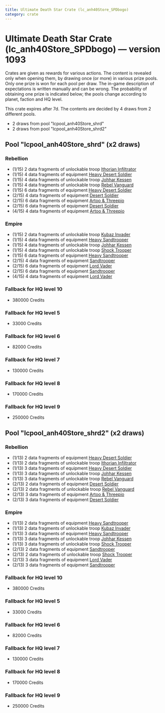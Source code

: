 ```yaml
---
title: Ultimate Death Star Crate (lc_anh40Store_SPDbogo)
category: crate
---
```


# Ultimate Death Star Crate (lc_anh40Store_SPDbogo) — version 1093

Crates are given as rewards for various actions. The content is revealed only when opening them, by drawing once (or more) in various prize pools. Only one prize is won for each pool per draw. The in-game description of expectations is written manually and can be wrong. The probability of obtaining one prize is indicated below; the pools change according to planet, faction and HQ level.

This crate expires after 7d. The contents are decided by 4 draws from 2 different pools.
  * 2 draws from pool "lcpool_anh40Store_shrd"
  * 2 draws from pool "lcpool_anh40Store_shrd2"

## Pool "lcpool_anh40Store_shrd" (x2 draws)

### Rebellion

  * (1/15) 2 data fragments of unlockable troop [Ithorian Infiltrator](IthorianInfiltrator)
  * (1/15) 4 data fragments of equipment [Heavy Desert Soldier](eqpRebelHeavySandSoldier)
  * (1/15) 4 data fragments of unlockable troop [Johhar Kessen](RebelJohhar)
  * (1/15) 4 data fragments of unlockable troop [Rebel Vanguard](Vanguard)
  * (1/15) 6 data fragments of equipment [Heavy Desert Soldier](eqpRebelHeavySandSoldier)
  * (2/15) 4 data fragments of equipment [Desert Soldier](eqpRebelSandSoldier)
  * (2/15) 6 data fragments of equipment [Artoo & Threepio](eqpRebelArtoo)
  * (2/15) 6 data fragments of equipment [Desert Soldier](eqpRebelSandSoldier)
  * (4/15) 4 data fragments of equipment [Artoo & Threepio](eqpRebelArtoo)

### Empire

  * (1/15) 2 data fragments of unlockable troop [Kubaz Invader](KubazInvader)
  * (1/15) 4 data fragments of equipment [Heavy Sandtrooper](eqpEmpireHeavySandtrooper)
  * (1/15) 4 data fragments of unlockable troop [Johhar Kessen](EmpireJohhar)
  * (1/15) 4 data fragments of unlockable troop [Shock Trooper](Shock)
  * (1/15) 6 data fragments of equipment [Heavy Sandtrooper](eqpEmpireHeavySandtrooper)
  * (2/15) 4 data fragments of equipment [Sandtrooper](eqpEmpireSandtrooper)
  * (2/15) 6 data fragments of equipment [Lord Vader](eqpEmpireLordVader)
  * (2/15) 6 data fragments of equipment [Sandtrooper](eqpEmpireSandtrooper)
  * (4/15) 4 data fragments of equipment [Lord Vader](eqpEmpireLordVader)

### Fallback for HQ level 10

  * 380000 Credits

### Fallback for HQ level 5

  * 33000 Credits

### Fallback for HQ level 6

  * 82000 Credits

### Fallback for HQ level 7

  * 130000 Credits

### Fallback for HQ level 8

  * 170000 Credits

### Fallback for HQ level 9

  * 250000 Credits

## Pool "lcpool_anh40Store_shrd2" (x2 draws)

### Rebellion

  * (1/13) 2 data fragments of equipment [Heavy Desert Soldier](eqpRebelHeavySandSoldier)
  * (1/13) 2 data fragments of unlockable troop [Ithorian Infiltrator](IthorianInfiltrator)
  * (1/13) 3 data fragments of equipment [Heavy Desert Soldier](eqpRebelHeavySandSoldier)
  * (1/13) 3 data fragments of unlockable troop [Johhar Kessen](RebelJohhar)
  * (1/13) 3 data fragments of unlockable troop [Rebel Vanguard](Vanguard)
  * (2/13) 2 data fragments of equipment [Desert Soldier](eqpRebelSandSoldier)
  * (2/13) 2 data fragments of unlockable troop [Rebel Vanguard](Vanguard)
  * (2/13) 3 data fragments of equipment [Artoo & Threepio](eqpRebelArtoo)
  * (2/13) 3 data fragments of equipment [Desert Soldier](eqpRebelSandSoldier)

### Empire

  * (1/13) 2 data fragments of equipment [Heavy Sandtrooper](eqpEmpireHeavySandtrooper)
  * (1/13) 2 data fragments of unlockable troop [Kubaz Invader](KubazInvader)
  * (1/13) 3 data fragments of equipment [Heavy Sandtrooper](eqpEmpireHeavySandtrooper)
  * (1/13) 3 data fragments of unlockable troop [Johhar Kessen](EmpireJohhar)
  * (1/13) 3 data fragments of unlockable troop [Shock Trooper](Shock)
  * (2/13) 2 data fragments of equipment [Sandtrooper](eqpEmpireSandtrooper)
  * (2/13) 2 data fragments of unlockable troop [Shock Trooper](Shock)
  * (2/13) 3 data fragments of equipment [Lord Vader](eqpEmpireLordVader)
  * (2/13) 3 data fragments of equipment [Sandtrooper](eqpEmpireSandtrooper)

### Fallback for HQ level 10

  * 380000 Credits

### Fallback for HQ level 5

  * 33000 Credits

### Fallback for HQ level 6

  * 82000 Credits

### Fallback for HQ level 7

  * 130000 Credits

### Fallback for HQ level 8

  * 170000 Credits

### Fallback for HQ level 9

  * 250000 Credits
